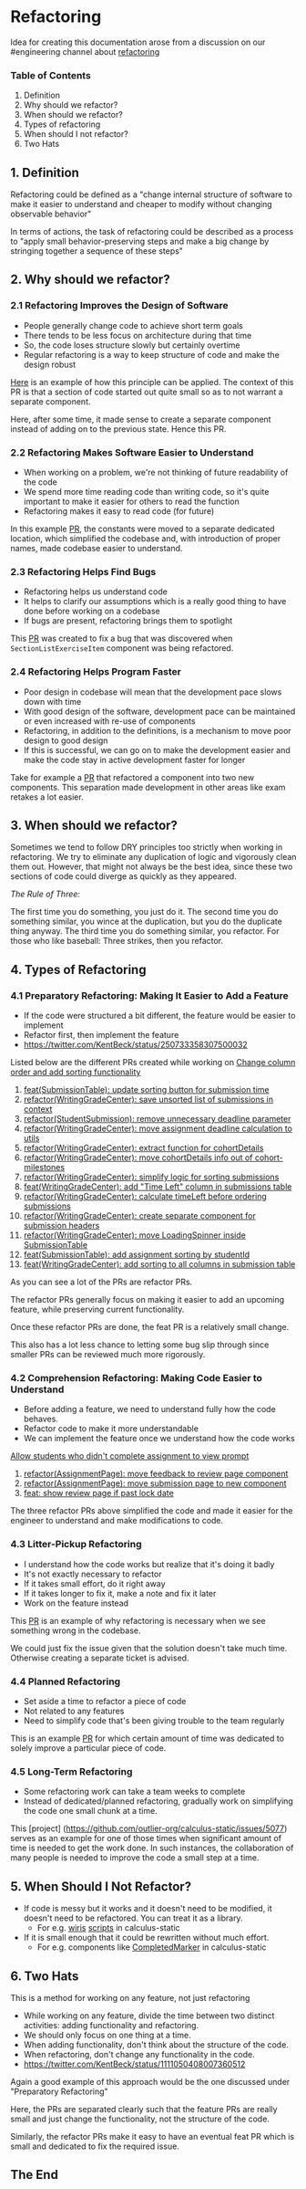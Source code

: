 # Refactoring

Idea for creating this documentation arose from a discussion on our #engineering channel about [refactoring](https://outlierslack.slack.com/archives/CLRAJQV1T/p1655829762289799)


### Table of Contents
1. Definition
2. Why should we refactor?
3. When should we refactor?
4. Types of refactoring
5. When should I not refactor?
6. Two Hats


## 1. Definition

Refactoring could be defined as a "change internal structure of software to make it easier to understand and cheaper to modify without changing observable behavior"

In terms of actions, the task of refactoring could be described as a process to "apply small behavior-preserving steps and make a big change by stringing together a sequence of these steps"


## 2. Why should we refactor?

### 2.1 Refactoring Improves the Design of Software

- People generally change code to achieve short term goals
- There tends to be less focus on architecture during that time
- So, the code loses structure slowly but certainly overtime
- Regular refactoring is a way to keep structure of code and make the design robust

[Here](https://github.com/outlier-org/admin-static/pull/1696) is an example of how this principle can be applied.
The context of this PR is that a section of code started out quite small so as to not warrant a separate component.

Here, after some time, it made sense to create a separate component instead of adding on to the previous state. Hence this PR.


### 2.2 Refactoring Makes Software Easier to Understand

- When working on a problem, we're not thinking of future readability of the code
- We spend more time reading code than writing code, so it's quite important to make it easier for others to read the function
- Refactoring makes it easy to read code (for future)

In this example [PR](https://github.com/outlier-org/admin-static/pull/1655), the constants were moved to a separate dedicated location, which simplified the codebase and, with introduction of proper names, made codebase easier to understand.


### 2.3 Refactoring Helps Find Bugs

- Refactoring helps us understand code
- It helps to clarify our assumptions which is a really good thing to have done before working on a codebase
- If bugs are present, refactoring brings them to spotlight

This [PR](https://github.com/outlier-org/calculus-static/pull/5828) was created to fix a bug that was discovered when `SectionListExerciseItem` component was being refactored.


### 2.4 Refactoring Helps Program Faster

- Poor design in codebase will mean that the development pace slows down with time
- With good design of the software, development pace can be maintained or even increased with re-use of components
- Refactoring, in addition to the definitions, is a mechanism to move poor design to good design
- If this is successful, we can go on to make the development easier and make the code stay in active development faster for longer

Take for example a [PR](https://github.com/outlier-org/calculus-static/pull/4880) that refactored a component into two new components. This separation made development in other areas like exam retakes a lot easier.


## 3. When should we refactor?

Sometimes we tend to follow DRY principles too strictly when working in refactoring.
We try to eliminate any duplication of logic and vigorously clean them out.
However, that might not always be the best idea, since these two sections of code could diverge as quickly as they appeared.


*The Rule of Three:*

The first time you do something, you just do it. The second time you do something similar, you wince at the duplication, but you do the duplicate thing anyway. The third time you do something similar, you refactor.
For those who like baseball: Three strikes, then you refactor.


## 4. Types of Refactoring

### 4.1 Preparatory Refactoring: Making It Easier to Add a Feature

- If the code were structured a bit different, the feature would be easier to implement
- Refactor first, then implement the feature
- https://twitter.com/KentBeck/status/250733358307500032

Listed below are the different PRs created while working on [Change column order and add sorting functionality](https://github.com/outlier-org/admin-static/issues/1129)

1. [feat(SubmissionTable): update sorting button for submission time](https://github.com/outlier-org/admin-static/pull/1184)
2. [refactor(WritingGradeCenter): save unsorted list of submissions in context](https://github.com/outlier-org/admin-static/pull/1192)
3. [refactor(StudentSubmission): remove unnecessary deadline parameter](https://github.com/outlier-org/admin-static/pull/1197)
4. [refactor(WritingGradeCenter): move assignment deadline calculation to utils](https://github.com/outlier-org/admin-static/pull/1201)
5. [refactor(WritingGradeCenter): extract function for cohortDetails](https://github.com/outlier-org/admin-static/pull/1204)
6. [refactor(WritingGradeCenter): move cohortDetails info out of cohort-milestones](https://github.com/outlier-org/admin-static/pull/1208)
7. [refactor(WritingGradeCenter): simplify logic for sorting submissions](https://github.com/outlier-org/admin-static/pull/1199)
8. [feat(WritingGradeCenter): add "Time Left" column in submissions table](https://github.com/outlier-org/admin-static/pull/1207)
9. [refactor(WritingGradeCenter): calculate timeLeft before ordering submissions](https://github.com/outlier-org/admin-static/pull/1218)
10. [refactor(WritingGradeCenter): create separate component for submission headers](https://github.com/outlier-org/admin-static/pull/1219)
11. [refactor(WritingGradeCenter): move LoadingSpinner inside SubmissionTable](https://github.com/outlier-org/admin-static/pull/1234)
12. [feat(SubmissionTable): add assignment sorting by studentId](https://github.com/outlier-org/admin-static/pull/1215)
13. [feat(WritingGradeCenter): add sorting to all columns in submission table](https://github.com/outlier-org/admin-static/pull/1223)

As you can see a lot of the PRs are refactor PRs.

The refactor PRs generally focus on making it easier to add an upcoming feature, while preserving current functionality.

Once these refactor PRs are done, the feat PR is a relatively small change.

This also has a lot less chance to letting some bug slip through since smaller PRs can be reviewed much more rigorously.


### 4.2 Comprehension Refactoring: Making Code Easier to Understand

- Before adding a feature, we need to understand fully how the code behaves.
- Refactor code to make it more understandable
- We can implement the feature once we understand how the code works

[Allow students who didn't complete assignment to view prompt](https://github.com/outlier-org/calculus-static/issues/5638)

1. [refactor(AssignmentPage): move feedback to review page component](https://github.com/outlier-org/calculus-static/pull/5689)
2. [refactor(AssignmentPage): move submission page to new component](https://github.com/outlier-org/calculus-static/pull/5695)
3. [feat: show review page if past lock date](https://github.com/outlier-org/calculus-static/pull/5699)

The three refactor PRs above simplified the code and made it easier for the engineer to understand and make modifications to code.


### 4.3 Litter-Pickup Refactoring

- I understand how the code works but realize that it's doing it badly
- It's not exactly necessary to refactor
- If it takes small effort, do it right away
- If it takes longer to fix it, make a note and fix it later
- Work on the feature instead

This [PR](https://github.com/outlier-org/admin-static/pull/1234) is an example of why refactoring is necessary when we see something wrong in the codebase.

We could just fix the issue given that the solution doesn't take much time.
Otherwise creating a separate ticket is advised.


### 4.4 Planned Refactoring

- Set aside a time to refactor a piece of code
- Not related to any features
- Need to simplify code that's been giving trouble to the team regularly

This is an example [PR](https://github.com/outlier-org/calculus-static/issues/2306) for which certain amount of time was dedicated to solely improve a particular piece of code.


### 4.5 Long-Term Refactoring

- Some refactoring work can take a team weeks to complete
- Instead of dedicated/planned refactoring, gradually work on simplifying the code one small chunk at a time.

This [project] (https://github.com/outlier-org/calculus-static/issues/5077) serves as an example for one of those times when significant amount of time is needed to get the work done. In such instances, the collaboration of many people is needed to improve the code a small step at a time.


## 5. When Should I Not Refactor?

- If code is messy but it works and it doesn't need to be modified, it doesn't need to be refactored. You can treat it as a library.
  - For e.g. [wiris](https://github.com/outlier-org/calculus-static/blob/master/public/quizzes/resources/mathtype.js) [scripts](https://github.com/outlier-org/calculus-static/blob/master/public/quizzes/resources/quizzes.js) in calculus-static
- If it is small enough that it could be rewritten without much effort.
  - For e.g. components like [CompletedMarker](https://github.com/outlier-org/calculus-static/blob/master/src/Components/CompletedMarker/CompletedMarker.jsx) in calculus-static



## 6. Two Hats

This is a method for working on any feature, not just refactoring

- While working on any feature, divide the time between two distinct activities: adding functionality and refactoring.
- We should only focus on one thing at a time.
- When adding functionality, don't think about the structure of the code.
- When refactoring, don't change any functionality in the code.
- https://twitter.com/KentBeck/status/1111050408007360512

Again a good example of this approach would be the one discussed under "Preparatory Refactoring"

Here, the PRs are separated clearly such that the feature PRs are really small and just change the functionality, not the structure of the code.

Similarly, the refactor PRs make it easy to have an eventual feat PR which is small and dedicated to fix the required issue.


## The End
